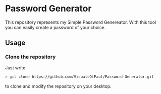 # Password Generator

This repository represents my Simple Password Genereator. With this tool you can easily create a password of your choice.

## Usage

### Clone the repository

Just write

``` bash
> git clone https://github.com/VisualsOfPaul/Password-Generator.git
```

to clone and modify the repository on your desktop.
